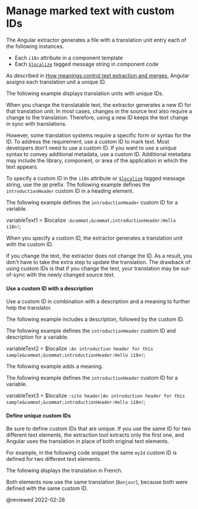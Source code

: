 # Manage marked text with custom IDs

The Angular extractor generates a file with a translation unit entry each of the following instances.

*   Each `i18n` attribute in a component template
*   Each [`$localize`][AioApiLocalizeInitLocalize] tagged message string in component code

As described in [How meanings control text extraction and merges][AioGuideI18nCommonPrepareHowMeaningsControlTextExtractionAndMerges], Angular assigns each translation unit a unique ID.

The following example displays translation units with unique IDs.

<code-example header="messages.fr.xlf.html" path="i18n/doc-files/messages.fr.xlf.html" region="generated-id"></code-example>

When you change the translatable text, the extractor generates a new ID for that translation unit.
In most cases, changes in the source text also require a change to the translation.
Therefore, using a new ID keeps the text change in sync with translations.

However, some translation systems require a specific form or syntax for the ID.
To address the requirement, use a custom ID to mark text.
Most developers don't need to use a custom ID.
If you want to use a unique syntax to convey additional metadata, use a custom ID.
Additional metadata may include the library, component, or area of the application in which the text appears.

To specify a custom ID in the `i18n` attribute or [`$localize`][AioApiLocalizeInitLocalize] tagged message string, use the `@@` prefix.
The following example defines the `introductionHeader` custom ID in a heading element.

<code-example header="app/app.component.html" path="i18n/doc-files/app.component.html" region="i18n-attribute-solo-id"></code-example>

The following example defines the `introductionHeader` custom ID for a variable.

<!--todo: replace with code example -->

<code-example format="typescript" language="typescript">

variableText1 = &dollar;localize `:&commat;&commat;introductionHeader:Hello i18n!`;

</code-example>

When you specify a custom ID, the extractor generates a translation unit with the custom ID.

<code-example header="messages.fr.xlf.html" path="i18n/doc-files/messages.fr.xlf.html" region="custom-id"></code-example>

If you change the text, the extractor does not change the ID.
As a result, you don't have to take the extra step to update the translation.
The drawback of using custom IDs is that if you change the text, your translation may be out-of-sync with the newly changed source text.

#### Use a custom ID with a description

Use a custom ID in combination with a description and a meaning to further help the translator.

The following example includes a description, followed by the custom ID.

<code-example header="app/app.component.html" path="i18n/doc-files/app.component.html" region="i18n-attribute-id"></code-example>

The following example defines the `introductionHeader` custom ID and description for a variable.

<!--todo: replace with code example -->

<code-example format="typescript" language="typescript">

variableText2 = &dollar;localize `:An introduction header for this sample&commat;&commat;introductionHeader:Hello i18n!`;

</code-example>

The following example adds a meaning.

<code-example header="app/app.component.html" path="i18n/doc-files/app.component.html" region="i18n-attribute-meaning-and-id"></code-example>

The following example defines the `introductionHeader` custom ID for a variable.

<!--todo: replace with code example -->

<code-example format="typescript" language="typescript">

variableText3 = &dollar;localize `:site header|An introduction header for this sample&commat;&commat;introductionHeader:Hello i18n!`;

</code-example>

#### Define unique custom IDs

Be sure to define custom IDs that are unique.
If you use the same ID for two different text elements, the extraction tool extracts only the first one, and Angular uses the translation in place of both original text elements.

For example, in the following code snippet the same `myId` custom ID is defined for two different text elements.

<code-example header="app/app.component.html" path="i18n/doc-files/app.component.html" region="i18n-duplicate-custom-id"></code-example>

The following displays the translation in French.

<code-example header="src/locale/messages.fr.xlf" path="i18n/doc-files/messages.fr.xlf.html" region="i18n-duplicate-custom-id"></code-example>

Both elements now use the same translation \(`Bonjour`\), because both were defined with the same custom ID.

<code-example path="i18n/doc-files/rendered-output.html"></code-example>

<!-- links -->

[AioApiLocalizeInitLocalize]: api/localize/init/$localize "$localize | init - localize - API | Angular"

[AioGuideI18nCommonPrepareHowMeaningsControlTextExtractionAndMerges]: guide/i18n-common-prepare#how-meanings-control-text-extraction-and-merges "How meanings control text extraction and merges - Prepare components for translations | Angular"

<!-- external links -->

<!-- end links -->

@reviewed 2022-02-28
